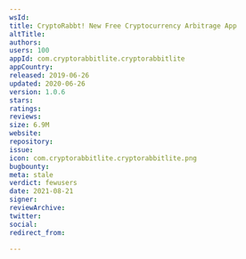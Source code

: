 ```yaml
---
wsId: 
title: CryptoRabbt! New Free Cryptocurrency Arbitrage App
altTitle: 
authors: 
users: 100
appId: com.cryptorabbitlite.cryptorabbitlite
appCountry: 
released: 2019-06-26
updated: 2020-06-26
version: 1.0.6
stars: 
ratings: 
reviews: 
size: 6.9M
website: 
repository: 
issue: 
icon: com.cryptorabbitlite.cryptorabbitlite.png
bugbounty: 
meta: stale
verdict: fewusers
date: 2021-08-21
signer: 
reviewArchive: 
twitter: 
social: 
redirect_from: 

---
```


